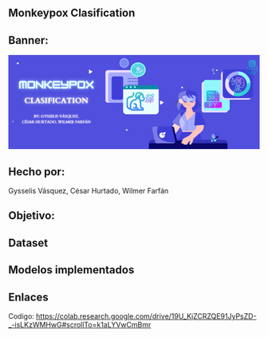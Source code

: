 ## Monkeypox Clasification

## Banner:
![Banner Monkeypox Clasification](https://github.com/Churtado26/Monkeypox_Clasification/blob/main/Banner%20IA.png)

## Hecho por:
Gysselis Vásquez, César Hurtado, Wilmer Farfán

## Objetivo:

## Dataset

## Modelos implementados

## Enlaces
Codigo: https://colab.research.google.com/drive/19U_KjZCRZQE91JyPsZD-_-isLKzWMHwG#scrollTo=k1aLYVwCmBmr
